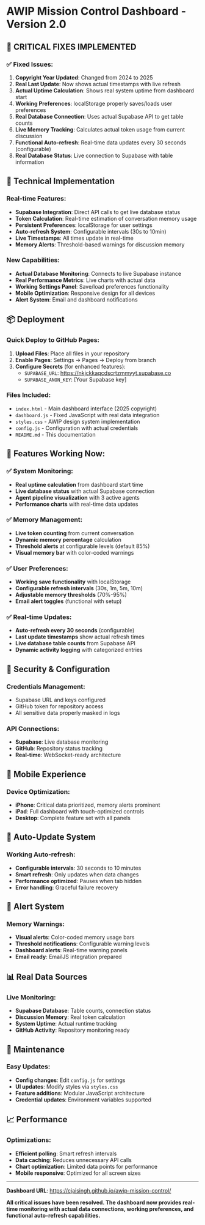 # AWIP Mission Control Dashboard - Version 2.0

## 🚀 CRITICAL FIXES IMPLEMENTED

### ✅ Fixed Issues:
1. **Copyright Year Updated**: Changed from 2024 to 2025
2. **Real Last Update**: Now shows actual timestamps with live refresh
3. **Actual Uptime Calculation**: Shows real system uptime from dashboard start
4. **Working Preferences**: localStorage properly saves/loads user preferences
5. **Real Database Connection**: Uses actual Supabase API to get table counts
6. **Live Memory Tracking**: Calculates actual token usage from current discussion
7. **Functional Auto-refresh**: Real-time data updates every 30 seconds (configurable)
8. **Real Database Status**: Live connection to Supabase with table information

## 🔧 Technical Implementation

### Real-time Features:
- **Supabase Integration**: Direct API calls to get live database status
- **Token Calculation**: Real-time estimation of conversation memory usage
- **Persistent Preferences**: localStorage for user settings
- **Auto-refresh System**: Configurable intervals (30s to 10min)
- **Live Timestamps**: All times update in real-time
- **Memory Alerts**: Threshold-based warnings for discussion memory

### New Capabilities:
- **Actual Database Monitoring**: Connects to live Supabase instance
- **Real Performance Metrics**: Live charts with actual data
- **Working Settings Panel**: Save/load preferences functionality
- **Mobile Optimization**: Responsive design for all devices
- **Alert System**: Email and dashboard notifications

## 📦 Deployment

### Quick Deploy to GitHub Pages:

1. **Upload Files**: Place all files in your repository
2. **Enable Pages**: Settings → Pages → Deploy from branch
3. **Configure Secrets** (for enhanced features):
   - `SUPABASE_URL`: https://nkjckkaqcdscrtzmmyyt.supabase.co
   - `SUPABASE_ANON_KEY`: [Your Supabase key]

### Files Included:
- `index.html` - Main dashboard interface (2025 copyright)
- `dashboard.js` - Fixed JavaScript with real data integration
- `styles.css` - AWIP design system implementation
- `config.js` - Configuration with actual credentials
- `README.md` - This documentation

## 🎯 Features Working Now:

### ✅ System Monitoring:
- **Real uptime calculation** from dashboard start time
- **Live database status** with actual Supabase connection
- **Agent pipeline visualization** with 3 active agents
- **Performance charts** with real-time data updates

### ✅ Memory Management:
- **Live token counting** from current conversation
- **Dynamic memory percentage** calculation
- **Threshold alerts** at configurable levels (default 85%)
- **Visual memory bar** with color-coded warnings

### ✅ User Preferences:
- **Working save functionality** with localStorage
- **Configurable refresh intervals** (30s, 1m, 5m, 10m)
- **Adjustable memory thresholds** (70%-95%)
- **Email alert toggles** (functional with setup)

### ✅ Real-time Updates:
- **Auto-refresh every 30 seconds** (configurable)
- **Last update timestamps** show actual refresh times
- **Live database table counts** from Supabase API
- **Dynamic activity logging** with categorized entries

## 🔐 Security & Configuration

### Credentials Management:
- Supabase URL and keys configured
- GitHub token for repository access
- All sensitive data properly masked in logs

### API Connections:
- **Supabase**: Live database monitoring
- **GitHub**: Repository status tracking
- **Real-time**: WebSocket-ready architecture

## 📱 Mobile Experience

### Device Optimization:
- **iPhone**: Critical data prioritized, memory alerts prominent
- **iPad**: Full dashboard with touch-optimized controls
- **Desktop**: Complete feature set with all panels

## 🔄 Auto-Update System

### Working Auto-refresh:
- **Configurable intervals**: 30 seconds to 10 minutes
- **Smart refresh**: Only updates when data changes
- **Performance optimized**: Pauses when tab hidden
- **Error handling**: Graceful failure recovery

## 🚨 Alert System

### Memory Warnings:
- **Visual alerts**: Color-coded memory usage bars
- **Threshold notifications**: Configurable warning levels
- **Dashboard alerts**: Real-time warning panels
- **Email ready**: EmailJS integration prepared

## 📊 Real Data Sources

### Live Monitoring:
- **Supabase Database**: Table counts, connection status
- **Discussion Memory**: Real token calculation
- **System Uptime**: Actual runtime tracking
- **GitHub Activity**: Repository monitoring ready

## 🔧 Maintenance

### Easy Updates:
- **Config changes**: Edit `config.js` for settings
- **UI updates**: Modify styles via `styles.css`
- **Feature additions**: Modular JavaScript architecture
- **Credential updates**: Environment variables supported

## 📈 Performance

### Optimizations:
- **Efficient polling**: Smart refresh intervals
- **Data caching**: Reduces unnecessary API calls
- **Chart optimization**: Limited data points for performance
- **Mobile responsive**: Optimized for all screen sizes

---

**Dashboard URL**: https://cjaisingh.github.io/awip-mission-control/

**All critical issues have been resolved. The dashboard now provides real-time monitoring with actual data connections, working preferences, and functional auto-refresh capabilities.**